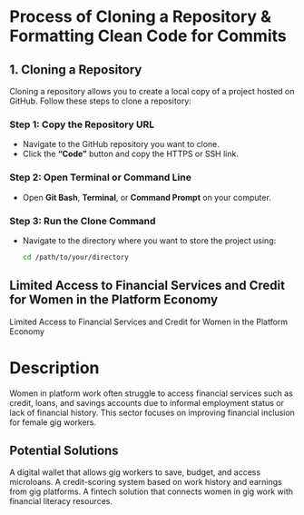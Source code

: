 # Process of Cloning a Repository & Formatting Clean Code for Commits

## 1. Cloning a Repository  

Cloning a repository allows you to create a local copy of a project hosted on GitHub. Follow these steps to clone a repository:  

### **Step 1: Copy the Repository URL**  
- Navigate to the GitHub repository you want to clone.  
- Click the **“Code”** button and copy the HTTPS or SSH link.  

### **Step 2: Open Terminal or Command Line**  
- Open **Git Bash**, **Terminal**, or **Command Prompt** on your computer.  

### **Step 3: Run the Clone Command**  
- Navigate to the directory where you want to store the project using:  
  ```bash
  cd /path/to/your/directory
## Limited Access to Financial Services and Credit for Women in the Platform Economy
Limited Access to Financial Services and Credit for Women in the Platform Economy
# Description
Women in platform work often struggle to access financial services such as credit, loans, and savings accounts due to informal employment status or lack of financial history. This sector focuses on improving financial inclusion for female gig workers.
## Potential Solutions
A digital wallet that allows gig workers to save, budget, and access microloans.
A credit-scoring system based on work history and earnings from gig platforms.
A fintech solution that connects women in gig work with financial literacy resources.
